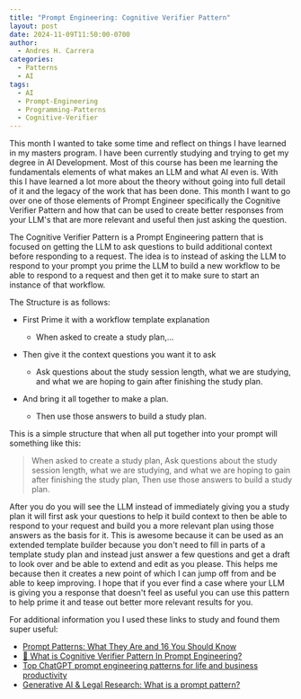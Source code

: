 ```yaml
---
title: "Prompt Engineering: Cognitive Verifier Pattern"
layout: post
date: 2024-11-09T11:50:00-0700
author:
  - Andres H. Carrera
categories:
  - Patterns
  - AI
tags:
  - AI
  - Prompt-Engineering
  - Programming-Patterns
  - Cognitive-Verifier
---
```

This month I wanted to take some time and reflect on things I have learned in my masters program. I have been currently studying and trying to get my degree in AI Development. Most of this course has been me learning the fundamentals elements of what makes an LLM and what AI even is. With this I have learned a lot more about the theory without going into full detail of it and the legacy of the work that has been done. This month I want to go over one of those elements of Prompt Engineer specifically the Cognitive Verifier Pattern and how that can be used to create better responses from your LLM's that are more relevant and useful then just asking the question.

The Cognitive Verifier Pattern is a Prompt Engineering pattern that is focused on getting the LLM to ask questions to build additional context before responding to a request. The idea is to instead of asking the LLM to respond to your prompt you prime the LLM to build a new workflow to be able to respond to a request and then get it to make sure to start an instance of that workflow. 

The Structure is as follows:

* First Prime it with a workflow template explanation

  * When asked to create a study plan,...
* Then give it the context questions you want it to ask

  * Ask questions about the study session length, what we are studying, and what we are hoping to gain after finishing the study plan.
* And bring it all together to make a plan.

  * Then use those answers to build a study plan.

This is a simple structure that when all put together into your prompt will something like this:

> When asked to create a study plan, Ask questions about the study session length, what we are studying, and what we are hoping to gain after finishing the study plan, Then use those answers to build a study plan.

After you do you will see the LLM instead of immediately giving you a study plan it will first ask your questions to help it build context to then be able to respond to your request and build you a more relevant plan using those answers as the basis for it. This is awesome because it can be used as an extended template builder because you don't need to fill in parts of a template study plan and instead just answer a few questions and get a draft to look over and be able to extend and edit as you please. This helps me because then it creates a new point of which I can jump off from and be able to keep improving. I hope that if you ever find a case where your LLM is giving you a response that doesn't feel as useful you can use this pattern to help prime it and tease out better more relevant results for you.

For additional information you I used these links to study and found them super useful:

* [Prompt Patterns: What They Are and 16 You Should Know](https://www.prompthub.us/blog/prompt-patterns-what-they-are-and-16-you-should-know)
* [🤔 What is Cognitive Verifier Pattern In Prompt Engineering?](https://www.linkedin.com/posts/sourav-pati-a2909228_what-is-cognitive-verifier-pattern-in-activity-7151226289540993025-Rcbe/)[](https://academy.constructor.org/blog/top-chatgpt-prompt-engineering-patterns-for-life-and-business-productivity)
* [Top ChatGPT prompt engineering patterns for life and business productivity](https://academy.constructor.org/blog/top-chatgpt-prompt-engineering-patterns-for-life-and-business-productivity)
* [Generative AI & Legal Research: What is a prompt pattern?](https://libguides.law.widener.edu/c.php?g=1342893&p=10038411#:~:text=The%20Cognitive%20Verifier%20Pattern%20instructs,response%20to%20your%20original%20question)
